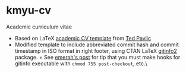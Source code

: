 <!-- Time-stamp: <2018-12-30 14:58:54 oxbow> -->
kmyu-cv
========

Academic curriculum vitae

+ Based on LaTeX [academic CV template](http://links.tedpavlic.com/tex/tpavlic_cv_faculty.tex) from [Ted Pavlic](http://www.tedpavlic.com/TPCV.php) 
+ Modified template to include abbreviated commit hash and commit
  timestamp in ISO format in right footer, using CTAN LaTeX
  [gitinfo2](http://www.ctan.org/tex-archive/macros/latex/contrib/gitinfo2)
  package.
      + See
        [emerah's post](http://eremrah.com/articles/adding-git-revision-number-to-latex/)
        for tip that you must make hooks for gitinfo executable with `chmod 755
        post-checkout`, etc.\
